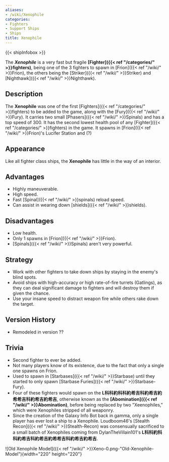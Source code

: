 ```yaml
---
aliases:
- /wiki/Xenophile
categories:
- Fighters
- Support Ships
- Ships
title: Xenophile
---  
```


{{< shipInfobox >}} 

The **_Xenophile_** is a very fast but fragile **[Fighter]({{< ref "/categories/" >}}fighters)**, being one of the 3 fighters to spawn in [Frion]({{< ref "/wiki/" >}}Frion), the others being the [Striker]({{< ref "/wiki/" >}}Striker) and [Nighthawk]({{< ref "/wiki/" >}}Nighthawk).

## Description

The **Xenophile** was one of the first [Fighters]({{< ref "/categories/" >}}fighters) to be added to the game, along with the [Fury]({{< ref "/wiki/" >}}Fury). It carries two small [Phasers]({{< ref "/wiki/" >}}Spinals) and has a top speed of 300. It has the second lowest health pool of any [Fighter]({{< ref "/categories/" >}}fighters) in the game. It spawns in [Frion]({{< ref "/wiki/" >}}Frion)'s Lucifer Station and (?)

## Appearance

Like all fighter class ships, the **Xenophile** has little in the way of an interior.

## Advantages

- Highly maneuverable.
- High speed.
- Fast [Spinal]({{< ref "/wiki/" >}}spinals) reload speed.
- Can assist in wearing down [shields]({{< ref "/wiki/" >}}shields).

## Disadvantages

- Low health.
- Only 1 spawns in [Frion]({{< ref "/wiki/" >}}Frion).
- [Spinals]({{< ref "/wiki/" >}}Spinals) aren't very powerful.

## Strategy

- Work with other fighters to take down ships by staying in the enemy's blind spots.
- Avoid ships with high-accuracy or high rate-of-fire turrets (Gatlings), as they can deal significant damage to fighters and will destroy them if given the chance.
- Use your insane speed to distract weapon fire while others rake down the target.

## Version History 

- Remodeled in version ??

## Trivia

- Second fighter to ever be added.
- Not many players know of its existence, due to the fact that only a single one spawns on Frion.
- Used to spawn in [Starbases]({{< ref "/wiki/" >}}Starbase) until they started to only spawn [Starbase Furies]({{< ref "/wiki/" >}}Starbase-Fury).
- Four of these fighters would spawn on the **L科科約科科約希吉科約希吉約希希吉科約希吉約希吉**, otherwise known as the **[Abomination]({{< ref "/wiki/" >}}Abomination)**, before being replaced by two "Xeenophiles," which were Xenophiles stripped of all weaponry.
- Since the creation of the Galaxy Info Bot back in gamma, only a single player has ever lost a ship to a Xenophile. Loudboom46's [Stealth Recon]({{< ref "/wiki/" >}}Stealth-Recon) was consensually sacrificed to a small batch of Xenophiles coming from DylanTheVillain101's **L科科約科科約希吉科約希吉約希希吉科約希吉約希吉**.

![Old Xenophile Model]({{< ref "/wiki/" >}}Xeno-0.png-"Old-Xenophile-Model"){width="220" height="220"}